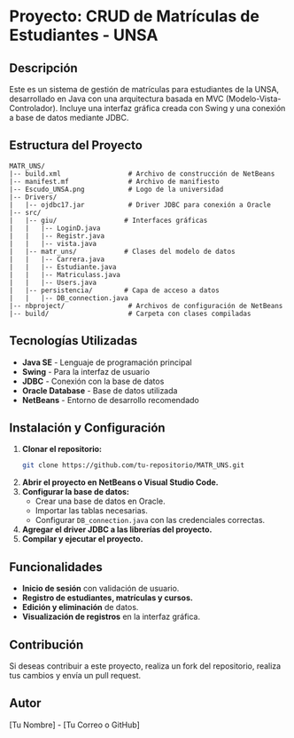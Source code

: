 # Proyecto: CRUD de Matrículas de Estudiantes - UNSA

## Descripción
Este es un sistema de gestión de matrículas para estudiantes de la UNSA, desarrollado en Java con una arquitectura basada en MVC (Modelo-Vista-Controlador). Incluye una interfaz gráfica creada con Swing y una conexión a base de datos mediante JDBC.

## Estructura del Proyecto
```
MATR_UNS/
|-- build.xml                 # Archivo de construcción de NetBeans
|-- manifest.mf               # Archivo de manifiesto
|-- Escudo_UNSA.png           # Logo de la universidad
|-- Drivers/
|   |-- ojdbc17.jar           # Driver JDBC para conexión a Oracle
|-- src/
|   |-- giu/                 # Interfaces gráficas
|   |   |-- LoginD.java
|   |   |-- Registr.java
|   |   |-- vista.java
|   |-- matr_uns/            # Clases del modelo de datos
|   |   |-- Carrera.java
|   |   |-- Estudiante.java
|   |   |-- Matriculass.java
|   |   |-- Users.java
|   |-- persistencia/        # Capa de acceso a datos
|   |   |-- DB_connection.java
|-- nbproject/                # Archivos de configuración de NetBeans
|-- build/                    # Carpeta con clases compiladas
```

## Tecnologías Utilizadas
- **Java SE** - Lenguaje de programación principal
- **Swing** - Para la interfaz de usuario
- **JDBC** - Conexión con la base de datos
- **Oracle Database** - Base de datos utilizada
- **NetBeans** - Entorno de desarrollo recomendado

## Instalación y Configuración
1. **Clonar el repositorio:**
   ```sh
   git clone https://github.com/tu-repositorio/MATR_UNS.git
   ```
2. **Abrir el proyecto en NetBeans o Visual Studio Code.**
3. **Configurar la base de datos:**
   - Crear una base de datos en Oracle.
   - Importar las tablas necesarias.
   - Configurar `DB_connection.java` con las credenciales correctas.
4. **Agregar el driver JDBC a las librerías del proyecto.**
5. **Compilar y ejecutar el proyecto.**

## Funcionalidades
- **Inicio de sesión** con validación de usuario.
- **Registro de estudiantes, matrículas y cursos.**
- **Edición y eliminación** de datos.
- **Visualización de registros** en la interfaz gráfica.

## Contribución
Si deseas contribuir a este proyecto, realiza un fork del repositorio, realiza tus cambios y envía un pull request.

## Autor
[Tu Nombre] - [Tu Correo o GitHub]

